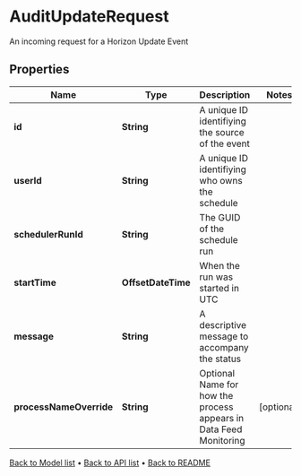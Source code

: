 

# AuditUpdateRequest

An incoming request for a Horizon Update Event

## Properties

| Name | Type | Description | Notes |
|------------ | ------------- | ------------- | -------------|
|**id** | **String** | A unique ID identifiying the source of the event |  |
|**userId** | **String** | A unique ID identifiying who owns the schedule |  |
|**schedulerRunId** | **String** | The GUID of the schedule run |  |
|**startTime** | **OffsetDateTime** | When the run was started in UTC |  |
|**message** | **String** | A descriptive message to accompany the status |  |
|**processNameOverride** | **String** | Optional Name for how the process appears in Data Feed Monitoring |  [optional] |



[Back to Model list](../README.md#documentation-for-models) &#8226; [Back to API list](../README.md#documentation-for-api-endpoints) &#8226; [Back to README](../README.md)


